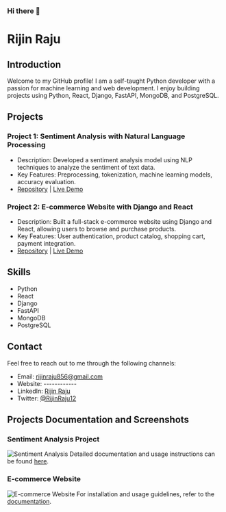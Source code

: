 ### Hi there 👋

# Rijin Raju

## Introduction
Welcome to my GitHub profile! I am a self-taught Python developer with a passion for machine learning and web development. I enjoy building projects using Python, React, Django, FastAPI, MongoDB, and PostgreSQL.

## Projects
### Project 1: Sentiment Analysis with Natural Language Processing
- Description: Developed a sentiment analysis model using NLP techniques to analyze the sentiment of text data.
- Key Features: Preprocessing, tokenization, machine learning models, accuracy evaluation.
- [Repository](https://github.com/yourusername/project1) | [Live Demo](https://www.example.com)

### Project 2: E-commerce Website with Django and React
- Description: Built a full-stack e-commerce website using Django and React, allowing users to browse and purchase products.
- Key Features: User authentication, product catalog, shopping cart, payment integration.
- [Repository](https://github.com/RijinRaju/Django_Ecommerce) | [Live Demo](https://www.beeshopee.gq)

## Skills
- Python 
- React 
- Django 
- FastAPI
- MongoDB 
- PostgreSQL 


## Contact
Feel free to reach out to me through the following channels:
- Email: rijinraju856@gmail.com
- Website: ------------
- LinkedIn: [Rijin Raju]([https://www.linkedin.com/in/rijinraju](https://www.linkedin.com/in/rijin-raju-817ab71b9/))
- Twitter: [@RijinRaju12](https://twitter.com/RijinRaju12)

## Projects Documentation and Screenshots
### Sentiment Analysis Project
![Sentiment Analysis](/images/sentiment_analysis.png)
Detailed documentation and usage instructions can be found [here](https://github.com/yourusername/project1/docs).

### E-commerce Website
![E-commerce Website](/images/ecommerce_website.png)
For installation and usage guidelines, refer to the [documentation](https://github.com/yourusername/project2/docs).


